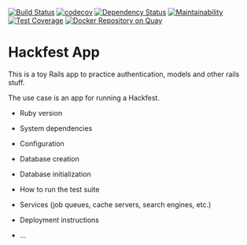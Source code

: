 [![Build Status](https://travis-ci.org/brucellino/hackfest-app.svg?branch=master)](https://travis-ci.org/brucellino/hackfest-app) [![codecov](https://codecov.io/gh/brucellino/hackfest-app/branch/master/graph/badge.svg)](https://codecov.io/gh/brucellino/hackfest-app) [![Dependency Status](https://gemnasium.com/badges/github.com/brucellino/hackfest-app.svg)](https://gemnasium.com/github.com/brucellino/hackfest-app)
[![Maintainability](https://api.codeclimate.com/v1/badges/18d76457430961500868/maintainability)](https://codeclimate.com/github/brucellino/hackfest-app/maintainability)
[![Test Coverage](https://api.codeclimate.com/v1/badges/18d76457430961500868/test_coverage)](https://codeclimate.com/github/brucellino/hackfest-app/test_coverage) [![Docker Repository on Quay](https://quay.io/repository/brucellino/hackfest-app/status "Docker Repository on Quay")](https://quay.io/repository/brucellino/hackfest-app)


# Hackfest App

This is a toy Rails app to practice authentication, models and other rails stuff. 

The use case is an app for running a Hackfest.

* Ruby version
    
* System dependencies

* Configuration

* Database creation

* Database initialization

* How to run the test suite

* Services (job queues, cache servers, search engines, etc.)

* Deployment instructions

* ...

